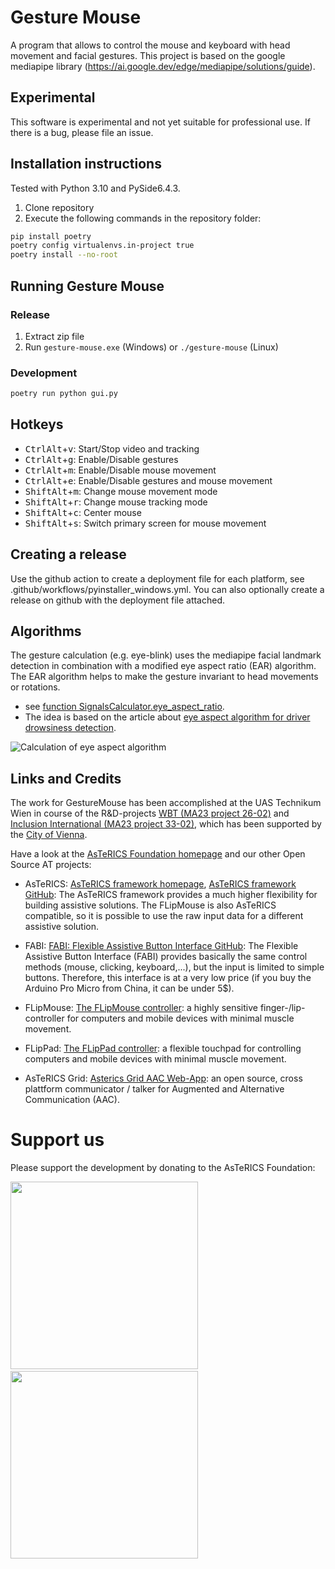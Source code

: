 # Gesture Mouse

A program that allows to control the mouse and keyboard with head movement and facial gestures. This project is based on the 
google mediapipe library (https://ai.google.dev/edge/mediapipe/solutions/guide).

## Experimental

This software is experimental and not yet suitable for professional use. If there is a bug, please file an issue.

## Installation instructions
Tested with Python 3.10 and PySide6.4.3. 
1. Clone repository
2. Execute the following commands in the repository folder:

```bash
pip install poetry
poetry config virtualenvs.in-project true
poetry install --no-root
```

## Running Gesture Mouse

### Release

1. Extract zip file
2. Run `gesture-mouse.exe` (Windows) or `./gesture-mouse` (Linux)

### Development

```bash
poetry run python gui.py
```

## Hotkeys

* <kbd>Ctrl</kbd><kbd>Alt</kbd>+<kbd>v</kbd>: Start/Stop video and tracking
* <kbd>Ctrl</kbd><kbd>Alt</kbd>+<kbd>g</kbd>: Enable/Disable gestures
* <kbd>Ctrl</kbd><kbd>Alt</kbd>+<kbd>m</kbd>: Enable/Disable mouse movement
* <kbd>Ctrl</kbd><kbd>Alt</kbd>+<kbd>e</kbd>: Enable/Disable gestures and mouse movement
* <kbd>Shift</kbd><kbd>Alt</kbd>+<kbd>m</kbd>: Change mouse movement mode
* <kbd>Shift</kbd><kbd>Alt</kbd>+<kbd>r</kbd>: Change mouse tracking mode
* <kbd>Shift</kbd><kbd>Alt</kbd>+<kbd>c</kbd>: Center mouse
* <kbd>Shift</kbd><kbd>Alt</kbd>+<kbd>s</kbd>: Switch primary screen for mouse movement

## Creating a release

Use the github action to create a deployment file for each platform, see .github/workflows/pyinstaller_windows.yml.
You can also optionally create a release on github with the deployment file attached.

## Algorithms

The gesture calculation (e.g. eye-blink) uses the mediapipe facial landmark detection in combination with a modified eye aspect ratio (EAR) algorithm. The EAR algorithm helps to make the gesture invariant to head movements or rotations.
 * see [function SignalsCalculator.eye_aspect_ratio](https://github.com/asterics/gesture_mouse/blob/d59c84c273acace350a404e3fe110aad15be1885/SignalsCalculator.py#L330).
 * The idea is based on the article about [eye aspect algorithm for driver drowsiness detection](https://learnopencv.com/driver-drowsiness-detection-using-mediapipe-in-python/).

![Calculation of eye aspect algorithm](https://learnopencv.com/wp-content/uploads/2022/09/03-driver-drowsiness-detection-EAR-points-768x297.png)

## Links and Credits

The work for GestureMouse has been accomplished at the UAS Technikum Wien in course of the R&D-projects [WBT (MA23 project 26-02)](https://wbt.wien) and [Inclusion International (MA23 project 33-02)](https://www.technikum-wien.at/en/research-projects/inclusion-international/), which has been supported by the [City of Vienna](https://www.wien.gv.at/kontakte/ma23/index.html).

Have a look at the [AsTeRICS Foundation homepage](https://www.asterics-foundation.org) and our other Open Source AT projects:

* AsTeRICS: [AsTeRICS framework homepage](http://www.asterics.eu), [AsTeRICS framework GitHub](https://github.com/asterics/AsTeRICS): The AsTeRICS framework provides a much higher flexibility for building assistive solutions. 
The FLipMouse is also AsTeRICS compatible, so it is possible to use the raw input data for a different assistive solution.

* FABI: [FABI: Flexible Assistive Button Interface GitHub](https://github.com/asterics/FABI): The Flexible Assistive Button Interface (FABI) provides basically the same control methods (mouse, clicking, keyboard,...), but the input
is limited to simple buttons. Therefore, this interface is at a very low price (if you buy the Arduino Pro Micro from China, it can be under 5$).

* FLipMouse: [The FLipMouse controller](https://github.com/asterics/FLipMouse): a highly sensitive finger-/lip-controller for computers and mobile devices with minimal muscle movement.

* FLipPad: [The FLipPad controller](https://github.com/asterics/FLipPad): a flexible touchpad for controlling computers and mobile devices with minimal muscle movement.

* AsTeRICS Grid: [Asterics Grid AAC Web-App](https://grid.asterics.eu): an open source, cross plattform communicator / talker for Augmented and Alternative Communication (AAC).



# Support us
Please support the development by donating to the AsTeRICS Foundation:

<div>
<a title="Donate with PayPal" href="https://www.paypal.com/donate/?hosted_button_id=38AJJNS427MJ2" target="_blank" style="margin-right:3em">
<img src="https://github.com/asterics/AsTeRICS-Grid/raw/master/app/img/donate-paypal.png" width=300/></a>
<span>&nbsp;&nbsp;&nbsp;</span>
<a title="Donate at opencollective.com" href="https://opencollective.com/asterics-foundation" target="_blank">
<img src="https://github.com/asterics/AsTeRICS-Grid/raw/master/app/img/donate-open-collective.png" width=300/></a>
</div>

